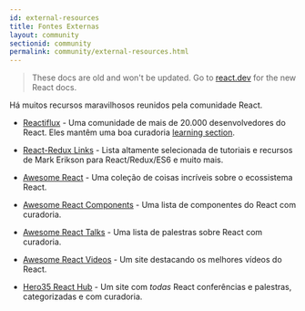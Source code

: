 ```yaml
---
id: external-resources
title: Fontes Externas
layout: community
sectionid: community
permalink: community/external-resources.html
---
```


<div class="scary">

> These docs are old and won't be updated. Go to [react.dev](https://react.dev/) for the new React docs.

</div>

Há muitos recursos maravilhosos reunidos pela comunidade React.

- [Reactiflux](https://www.reactiflux.com/) - Uma comunidade de mais de 20.000 desenvolvedores do React. Eles mantêm uma boa curadoria [learning section](https://www.reactiflux.com/learning/).

- [React-Redux Links](https://github.com/markerikson/react-redux-links) - Lista altamente selecionada de tutoriais e recursos de Mark Erikson para React/Redux/ES6 e muito mais.

- [Awesome React](https://github.com/enaqx/awesome-react) - Uma coleção de coisas incríveis sobre o ecossistema React.

- [Awesome React Components](https://github.com/brillout/awesome-react-components) - Uma lista de componentes do React com curadoria.

- [Awesome React Talks](https://github.com/tiaanduplessis/awesome-react-talks) - Uma lista de palestras sobre React com curadoria. 

- [Awesome React Videos](https://www.awesomereact.com) - Um site destacando os melhores vídeos do React.

- [Hero35 React Hub](https://hero35.com/topic/react) - Um site com _todas_ React conferências e palestras, categorizadas e com curadoria.
